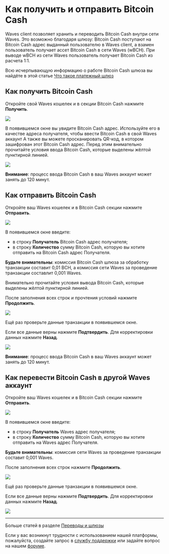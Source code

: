 # Как получить и отправить Bitcoin Cash

Waves client позволяет хранить и переводить Bitcoin Cash внутри сети Waves. Это возможно благодаря шлюзу: Bitcoin Cash поступают на Bitcoin Cash адрес выданный пользователю в Waves client, а взамен пользователь получает ассет Bitcoin Cash в сети Waves (wBCH). При выводе wBCH из сети Waves пользователь получает Bitcoin Cash из расчета 1:1.

Всю исчерпывающую информацию о работе Bitcoin Cash шлюза вы найдёте в этой статье [Что такое платежный шлюз](/waves-client/frequently-asked-questions-faq/transfers-and-gateways/payment-gateway.md)

## Как получить Bitcoin Cash

Откройте свой Waves кошелек и в секции Bitcoin Cash нажмите **Получить**.

![](/_assets/bch_transfers_01.png)

В появившемся окне вы увидите Bitcoin Cash адрес.
Используйте его в качестве адреса получателя, чтобы ввести Bitcoin Cash в свой Waves аккаунт
А также вы можете просканировать QR-код, в котором зашифрован этот Bitcoin Cash адрес.
Перед этим внимательно прочитайте условия ввода Bitcoin Cash, которые выделены жёлтой пунктирной линией.

![](/_assets/bch_transfers_02.png)

**Внимание**: процесс ввода Bitcoin Cash в ваш Waves аккаунт может занять до 120 минут.

## Как отправить Bitcoin Cash

Откройте ваш Waves кошелек и в Bitcoin Cash секции нажмите **Отправить**.

![](/_assets/bch_transfers_03.png)

В появившемся окне введите:

- в строку **Получатель** Bitcoin Cash адрес получателя;
- в строку **Количество** сумму Bitcoin Cash, которую вы хотите отправить на Bitcoin Cash адрес Получателя.

**Будьте внимательны**: комиссия Bitcoin Cash шлюза за обработку транзакции составит 0,01 BCH, а комиссия сети Waves за проведение транзакции составлит 0,001 Waves.

Внимательно прочитайте условия вывода Bitcoin Cash, которые выделены жёлтой пунктирной линией.

После заполнения всех строк и прочтения условий нажмите **Продолжить**.

![](/_assets/bch_transfers_04.png)

Ещё раз проверьте данные транзакции в появившемся окне.

Если все данные верны нажмите **Подтвердить**. Для корректировки данных нажмите **Назад**.

![](/_assets/bch_transfers_05.png)

**Внимание**: процесс ввода Bitcoin Cash в ваш Waves аккаунт может занять до 120 минут.

## Как перевести Bitcoin Cash в другой Waves аккаунт

Откройте ваш Waves кошелек и в Bitcoin Cash секции нажмите **Отправить**.

![](/_assets/bch_transfers_06.png)

В появившемся окне введите:

- в строку **Получатель** Waves адрес получателя;
- в строку **Количество** сумму Bitcoin Cash, которую вы хотите отправить на Waves адрес Получателя.

**Будьте внимательны**: комиссия сети Waves за проведение транзакции составит 0,001 Waves.

После заполнения всех строк нажмите **Продолжить**.

![](/_assets/bch_transfers_07.png)

Ещё раз проверьте данные транзакции в появившемся окне.

Если все данные верны нажмите **Подтвердить**. Для корректировки данных нажмите **Назад**.

![](/_assets/bch_transfers_08.png)

___

Больше статей в разделе [Переводы и шлюзы](/waves-client/wallet-management.md)

Если у вас возникнут трудности с использованием нашей платформы, пожалуйста, создайте запрос в [службу поддержки](https://support.wavesplatform.com/) или задайте вопрос на нашем [форуме](https://forum.wavesplatform.com/).

